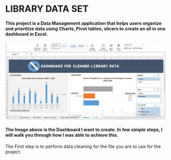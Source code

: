 # LIBRARY DATA SET

#### This project is a Data Management application that helps users organize and prioritize data using Charts, Pivot tables, slicers to create an all in one dashboard in Excel.

![Library Dataset Dashboard](https://github.com/Faithie16/Library-Data-set/blob/main/Imgs/dashboard%20.jpg)

#### The Image above is the Dashboard I want to create. In few simple steps, I will walk you through how I was able to achieve this.

The First step is to perform data cleaning for the file you are to use for the project.

